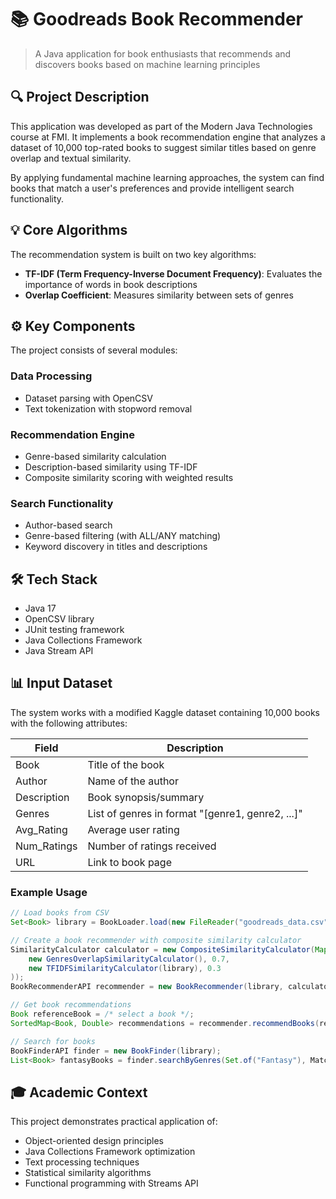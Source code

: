 # 📚 Goodreads Book Recommender

> A Java application for book enthusiasts that recommends and discovers books based on machine learning principles

## 🔍 Project Description

This application was developed as part of the Modern Java Technologies course at FMI. It implements a book recommendation engine that analyzes a dataset of 10,000 top-rated books to suggest similar titles based on genre overlap and textual similarity.

By applying fundamental machine learning approaches, the system can find books that match a user's preferences and provide intelligent search functionality.

## 💡 Core Algorithms

The recommendation system is built on two key algorithms:

- **TF-IDF (Term Frequency-Inverse Document Frequency)**: Evaluates the importance of words in book descriptions
- **Overlap Coefficient**: Measures similarity between sets of genres

## ⚙️ Key Components

The project consists of several modules:

### Data Processing
- Dataset parsing with OpenCSV
- Text tokenization with stopword removal

### Recommendation Engine
- Genre-based similarity calculation
- Description-based similarity using TF-IDF
- Composite similarity scoring with weighted results

### Search Functionality
- Author-based search
- Genre-based filtering (with ALL/ANY matching)
- Keyword discovery in titles and descriptions

## 🛠️ Tech Stack

- Java 17
- OpenCSV library
- JUnit testing framework
- Java Collections Framework
- Java Stream API

## 📊 Input Dataset

The system works with a modified Kaggle dataset containing 10,000 books with the following attributes:

| Field | Description |
|-------|-------------|
| Book | Title of the book |
| Author | Name of the author |
| Description | Book synopsis/summary |
| Genres | List of genres in format "[genre1, genre2, ...]" |
| Avg_Rating | Average user rating |
| Num_Ratings | Number of ratings received |
| URL | Link to book page |

### Example Usage

```java
// Load books from CSV
Set<Book> library = BookLoader.load(new FileReader("goodreads_data.csv"));

// Create a book recommender with composite similarity calculator
SimilarityCalculator calculator = new CompositeSimilarityCalculator(Map.of(
    new GenresOverlapSimilarityCalculator(), 0.7,
    new TFIDFSimilarityCalculator(library), 0.3
));
BookRecommenderAPI recommender = new BookRecommender(library, calculator);

// Get book recommendations
Book referenceBook = /* select a book */;
SortedMap<Book, Double> recommendations = recommender.recommendBooks(referenceBook, 5);

// Search for books
BookFinderAPI finder = new BookFinder(library);
List<Book> fantasyBooks = finder.searchByGenres(Set.of("Fantasy"), MatchOption.MATCH_ANY);
```

## 🎓 Academic Context

This project demonstrates practical application of:
- Object-oriented design principles
- Java Collections Framework optimization
- Text processing techniques
- Statistical similarity algorithms
- Functional programming with Streams API
